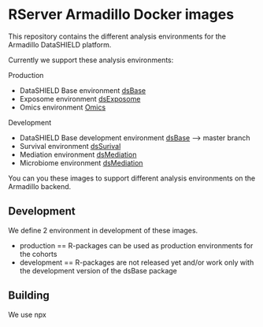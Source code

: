 # RServer Armadillo Docker images
This repository contains the different analysis environments for the Armadillo DataSHIELD platform.

Currently we support these analysis environments:

Production
- DataSHIELD Base environment [dsBase](https://github.com/datashield/dsBase)
- Exposome environment [dsExposome](https://github.com/datashield/dsBase)
- Omics environment [Omics](https://github.com/datashield/dsBase)

Development
- DataSHIELD Base development environment [dsBase](https://github.com/datashield/dsBase) --> master branch
- Survival environment [dsSurival](https://github.com/datashield/dsBase)
- Mediation environment [dsMediation](https://github.com/datashield/dsBase)
- Microbiome environment [dsMediation](https://github.com/datashield/dsBase)

You can you these images to support different analysis environments on the Armadillo backend.
## Development
We define 2 environment in development of these images.

- production == R-packages can be used as production environments for the cohorts
- development == R-packages are not released yet and/or work only with the development version of the dsBase package 

## Building
We use npx 